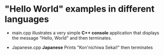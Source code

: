 # "Hello World" examples in different languages
* main.cpp illustrates a very simple **C++ console** application that displays the message "Hello, World" and then terminates.

* Japanese.cpp <b>Japanese</b> Prints "Kon'nichiwa Sekai!" then terminates